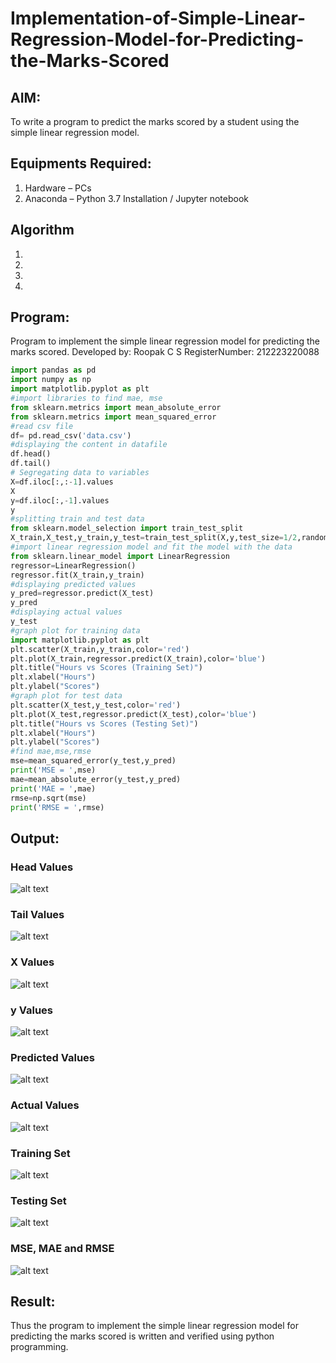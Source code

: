 # Implementation-of-Simple-Linear-Regression-Model-for-Predicting-the-Marks-Scored

## AIM:
To write a program to predict the marks scored by a student using the simple linear regression model.

## Equipments Required:
1. Hardware – PCs
2. Anaconda – Python 3.7 Installation / Jupyter notebook

## Algorithm
1. 
2. 
3. 
4. 

## Program:
Program to implement the simple linear regression model for predicting the marks scored.
Developed by: Roopak C S
RegisterNumber: 212223220088
```python
import pandas as pd
import numpy as np
import matplotlib.pyplot as plt
#import libraries to find mae, mse
from sklearn.metrics import mean_absolute_error
from sklearn.metrics import mean_squared_error
#read csv file
df= pd.read_csv('data.csv')
#displaying the content in datafile
df.head()
df.tail()
# Segregating data to variables
X=df.iloc[:,:-1].values
X
y=df.iloc[:,-1].values
y
#splitting train and test data
from sklearn.model_selection import train_test_split
X_train,X_test,y_train,y_test=train_test_split(X,y,test_size=1/2,random_state=0)
#import linear regression model and fit the model with the data
from sklearn.linear_model import LinearRegression
regressor=LinearRegression()
regressor.fit(X_train,y_train)
#displaying predicted values
y_pred=regressor.predict(X_test)
y_pred
#displaying actual values
y_test
#graph plot for training data
import matplotlib.pyplot as plt
plt.scatter(X_train,y_train,color='red')
plt.plot(X_train,regressor.predict(X_train),color='blue')
plt.title("Hours vs Scores (Training Set)")
plt.xlabel("Hours")
plt.ylabel("Scores")
#graph plot for test data
plt.scatter(X_test,y_test,color='red')
plt.plot(X_test,regressor.predict(X_test),color='blue')
plt.title("Hours vs Scores (Testing Set)")
plt.xlabel("Hours")
plt.ylabel("Scores")
#find mae,mse,rmse
mse=mean_squared_error(y_test,y_pred)
print('MSE = ',mse)
mae=mean_absolute_error(y_test,y_pred)
print('MAE = ',mae)
rmse=np.sqrt(mse)
print('RMSE = ',rmse)
```

## Output:
### Head Values
![alt text](<Images/Screenshot 2024-08-16 154352-1.png>)

### Tail Values
![alt text](<Images/Screenshot 2024-08-16 154419-1.png>)

### X Values
![alt text](<Images/Screenshot 2024-08-16 152702.png>)

### y Values
![alt text](<Images/Screenshot 2024-08-16 153116-1.png>)

### Predicted Values
![alt text](<Screenshot 2024-08-16 161908.png>)

### Actual Values
![alt text](<Images/Screenshot 2024-08-16 153301.png>)

### Training Set
![alt text](<Images/download (8).png>)

### Testing Set
![alt text](<Images/download (7)-1.png>)

### MSE, MAE and RMSE
![alt text](<Images/Screenshot 2024-08-16 153958-1.png>)


## Result:
Thus the program to implement the simple linear regression model for predicting the marks scored is written and verified using python programming.
